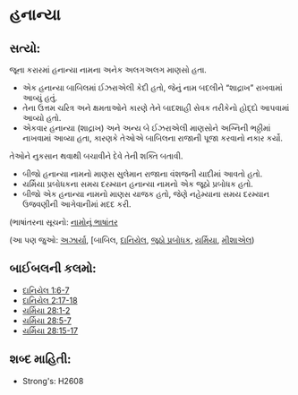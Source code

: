 # હનાન્યા 

## સત્યો: 

જૂના કરારમાં હનાન્યા નામના અનેક અલગઅલગ માણસો હતા.

* એક હનાન્યા બાબિલમાં ઈઝરાએલી કેદી હતો, જેનું નામ બદલીને “શાદ્રાખ” રાખવામાં આવ્યું હતું.
* તેના ઉત્તમ ચરિત્ર અને ક્ષમતાઓને કારણે તેને બાદશાહી સેવક તરીકેનો હોદ્દો આપવામાં આવ્યો હતો.
* એકવાર હનાન્યા (શાદ્રાખ) અને અન્ય બે ઈઝરાએલી માણસોને અગ્નિની ભઠ્ઠીમાં નાખવામાં આવ્યા હતા, કારણકે તેઓએ બાબિલના રાજાની પૂજા કરવાનો નકાર કર્યો.

તેઓને નુકસાન થવાથી બચાવીને દેવે તેની શક્તિ બતાવી.

* બીજો હનાન્યા નામનો માણસ સુલેમાન રાજાના વંશજની યાદીમાં આવતો હતો.
* યર્મિયા પ્રબોધકના સમય દરમ્યાન હનાન્યા નામનો એક જૂઠો પ્રબોધક હતો.
* બીજો એક હનાન્યા નામનો માણસ યાજક હતો, જેણે નહેમ્યાના સમય દરમ્યાન ઉજવણીની આગેવાનીમાં મદદ કરી.

(ભાષાંતરના સૂચનો: [નામોનું ભાષાંતર](rc://gu/ta/man/translate/translate-names)

(આ પણ જુઓ: [અઝાર્યા](../names/azariah.md), [બાબિલ, [દાનિયેલ](../names/babylon.md), [જૂઠો પ્રબોધક](../names/daniel.md), [યર્મિયા](../other/falseprophet.md), [મીશાએલ](../names/jeremiah.md))

## બાઈબલની કલમો: 

* [દાનિયેલ 1:6-7](../names/mishael.md)
* [દાનિયેલ 2:17-18](rc://gu/tn/help/dan/01/06)
* [યર્મિયા 28:1-2](rc://gu/tn/help/dan/02/17)
* [યર્મિયા 28:5-7](rc://gu/tn/help/jer/28/01)
* [યર્મિયા 28:15-17](rc://gu/tn/help/jer/28/05)

## શબ્દ માહિતી: 

* Strong's: H2608
